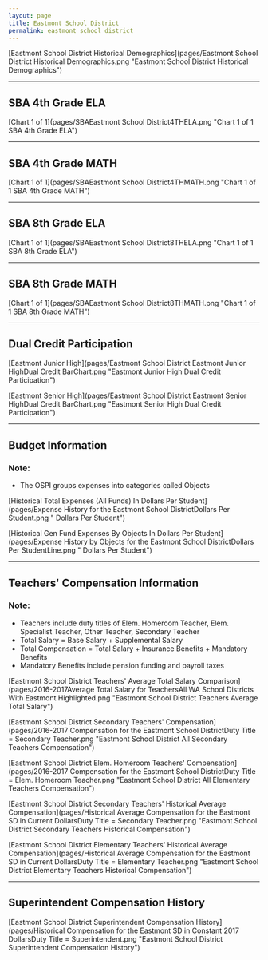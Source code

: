 ```yaml
---
layout: page
title: Eastmont School District
permalink: eastmont school district
---
```



[Eastmont School District Historical Demographics](pages/Eastmont School District Historical Demographics.png "Eastmont School District Historical Demographics")

___

## SBA 4th Grade ELA

[Chart 1 of 1](pages/SBAEastmont School District4THELA.png "Chart 1 of 1 SBA 4th Grade ELA")


___

## SBA 4th Grade MATH

[Chart 1 of 1](pages/SBAEastmont School District4THMATH.png "Chart 1 of 1 SBA 4th Grade MATH")


___

## SBA 8th Grade ELA

[Chart 1 of 1](pages/SBAEastmont School District8THELA.png "Chart 1 of 1 SBA 8th Grade ELA")


___

## SBA 8th Grade MATH

[Chart 1 of 1](pages/SBAEastmont School District8THMATH.png "Chart 1 of 1 SBA 8th Grade MATH")


___

## Dual Credit Participation

[Eastmont Junior High](pages/Eastmont School District Eastmont Junior HighDual Credit BarChart.png "Eastmont Junior High Dual Credit Participation")

[Eastmont Senior High](pages/Eastmont School District Eastmont Senior HighDual Credit BarChart.png "Eastmont Senior High Dual Credit Participation")


___

## Budget Information
### Note:
- The OSPI groups expenses into categories called Objects

[Historical Total Expenses (All Funds) In Dollars Per Student](pages/Expense History for the Eastmont School DistrictDollars Per Student.png " Dollars Per Student")

[Historical Gen Fund Expenses By Objects In Dollars Per Student](pages/Expense History by Objects for the Eastmont School DistrictDollars Per StudentLine.png " Dollars Per Student")


___

## Teachers' Compensation Information
### Note:
- Teachers include duty titles of Elem. Homeroom Teacher, Elem. Specialist Teacher, Other Teacher, Secondary Teacher
- Total Salary = Base Salary + Supplemental Salary
- Total Compensation = Total Salary + Insurance Benefits + Mandatory Benefits
- Mandatory Benefits include pension funding and payroll taxes

[Eastmont School District Teachers' Average Total Salary Comparison](pages/2016-2017Average Total Salary for TeachersAll WA School Districts With Eastmont Highlighted.png "Eastmont School District Teachers Average Total Salary")

[Eastmont School District Secondary Teachers' Compensation](pages/2016-2017 Compensation for the Eastmont School DistrictDuty Title = Secondary Teacher.png "Eastmont School District All Secondary Teachers Compensation")

[Eastmont School District Elem. Homeroom Teachers' Compensation](pages/2016-2017 Compensation for the Eastmont School DistrictDuty Title = Elem. Homeroom Teacher.png "Eastmont School District All Elementary Teachers Compensation")

[Eastmont School District Secondary Teachers' Historical Average Compensation](pages/Historical Average Compensation for the Eastmont SD in Current DollarsDuty Title = Secondary Teacher.png "Eastmont School District Secondary Teachers Historical Compensation")

[Eastmont School District Elementary Teachers' Historical Average Compensation](pages/Historical Average Compensation for the Eastmont SD in Current DollarsDuty Title = Elementary Teacher.png "Eastmont School District Elementary Teachers Historical Compensation")


___

## Superintendent Compensation History

[Eastmont School District Superintendent Compensation History](pages/Historical Compensation for the Eastmont SD in Constant 2017 DollarsDuty Title = Superintendent.png "Eastmont School District Superintendent Compensation History")

